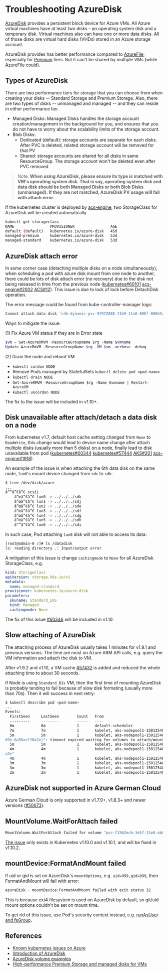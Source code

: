 # Troubleshooting AzureDisk

[AzureDisk](https://docs.microsoft.com/en-us/azure/virtual-machines/windows/about-disks-and-vhds) provides a persistent block device for Azure VMs. All Azure virtual machines have at least two disks – an operating system disk and a temporary disk. Virtual machines also can have one or more data disks. All of those disks are virtual hard disks (VHDs) stored in an Azure storage account.

AzureDisk provides has better performance compared to [AzureFile](azurefile.md), especially for [Premium](https://docs.microsoft.com/en-us/azure/virtual-machines/windows/premium-storage) tiers. But it can't be shared by multiple VMs (while AzureFile could).

## Types of AzureDisk

There are two performance tiers for storage that you can choose from when creating your disks -- Standard Storage and Premium Storage. Also, there are two types of disks -- unmanaged and managed -- and they can reside in either performance tier.

- Managed Disks: Managed Disks handles the storage account creation/management in the background for you, and ensures that you do not have to worry about the scalability limits of the storage account.
- Blob Disks:
  - Dedicated (default): storage accounts are separate for each disks. After PVC is deleted, related storage account will be removed for that PV
  - Shared: storage accounts are shared for all disks in same ResourceGroup. The storage account won't be deleted even after PVC removed

> Note: **When using AzureDisk, please ensure its type is matched with VM's operating system disk. That is say, operating system disk and data disk should be both Managed Disks or both Blob Disks (unmanaged). If they are not matched, AzureDisk PV usage will fail with attach error.**

If the kubernetes cluster is deployed by [acs-engine](https://github.com/Azure/acs-engine), two StorageClass for AzureDisk will be created automatically

```sh
kubectl get storageclass
NAME                PROVISIONER                AGE
default (default)   kubernetes.io/azure-disk   45d
managed-premium     kubernetes.io/azure-disk   53d
managed-standard    kubernetes.io/azure-disk   53d
```

## AzureDisk attach error

In some corner case (detaching multiple disks on a node simultaneously), when scheduling a pod with azure disk mount from one node to another, there could be lots of disk attach error (no recovery) due to the disk not being released in time from the previous node ([kubernetes#60101](https://github.com/kubernetes/kubernetes/issues/60101) [acs-engine#2002](https://github.com/Azure/acs-engine/issues/2002) [ACS#12](https://github.com/Azure/ACS/issues/12)). This issue is due to lack of lock before DetachDisk operation.

The error message could be found from kube-controller-manager logs:

```sh
Cannot attach data disk 'cdb-dynamic-pvc-92972088-11b9-11e8-888f-000d3a018174' to VM 'kn-edge-0' because the disk is currently being detached or the last detach operation failed. Please wait until the disk is completely detached and then try again or delete/detach the disk explicitly again.
```

Ways to mitigate the issue:

(1) Fix Azure VM status if they are in Error state

```powershell
$vm = Get-AzureRMVM -ResourceGroupName $rg -Name $vmname
Update-AzureRmVM -ResourceGroupName $rg -VM $vm -verbose -debug
```

(2) Drain the node and reboot VM

- `kubectl cordon NODE`
- Remove Pods managed by StatefulSets `kubectl delete pod <pod-name>`
- `kubectl drain NODE`
- `Get-AzureRMVM -ResourceGroupName $rg -Name $vmname | Restart-AzureVM`
- `kubectl uncordon NODE`

The fix to the issue will be included in v1.10+.

## Disk unavailable after attach/detach a data disk on a node

From kubernetes v1.7, default host cache setting changed from `None` to `ReadWrite`, this change would lead to device name change after attach multiple disks (usually more than 5 disks) on a node, finally lead to disk unavailable from pod ([kubernetes#60344](https://github.com/kubernetes/kubernetes/issues/60344) [kubernetes#57444](https://github.com/kubernetes/kubernetes/issues/57444) [AKS#201](https://github.com/Azure/AKS/issues/201) [acs-engine#1918](https://github.com/Azure/acs-engine/issues/1918)).

An example of the issue is when attaching the 6th data disk on the same node, `lun0`'s mount device changed from `sdc` to `sdk`:

```sh
$ tree /dev/disk/azure
...
â””â”€â”€ scsi1
    â”œâ”€â”€ lun0 -> ../../../sdk
    â”œâ”€â”€ lun1 -> ../../../sdj
    â”œâ”€â”€ lun2 -> ../../../sde
    â”œâ”€â”€ lun3 -> ../../../sdf
    â”œâ”€â”€ lun4 -> ../../../sdg
    â”œâ”€â”€ lun5 -> ../../../sdh
    â””â”€â”€ lun6 -> ../../../sdi
```

In such case, Pod attaching `lun0` disk will not able to access its data:

```sh
[root@admin-0 /]# ls /datadisk
ls: reading directory .: Input/output error
```

A mitigation of this issue is change `cachingmode` to `None` for all AzureDisk StorageClass, e.g.

```yaml
kind: StorageClass
apiVersion: storage.k8s.io/v1
metadata:
  name: managed-standard
provisioner: kubernetes.io/azure-disk
parameters:
  skuname: Standard_LRS
  kind: Managed
  cachingmode: None
```

The fix of this issue [#60346](https://github.com/kubernetes/kubernetes/pull/60346) will be included in v1.10.

## Slow attaching of AzureDisk

The attaching process of AzureDisk usually takes 1 minutes for v1.9.1 and previous versions. The time are most on Azure ARM API calls, e.g. query the VM information and attach the disk to VM.

After v1.9.2 and v1.10, a VM cache [#57432](https://github.com/kubernetes/kubernetes/pull/57432) is added and reduced the whole attaching time to about 30 seconds.

If Node is using `Standard_B1s` VM, then the first time of mounting AzureDisk is probably tending to fail because of slow disk formating (usually more than 70s). Then it will success in next retry:

```sh
$ kubectl describe pod <pod-name>
...
Events:
  FirstSeen     LastSeen        Count   From                                    SubObjectPath                           Type            Reason                  Message
  ---------     --------        -----   ----                                    -------------                           --------        ------                  -------
  8m            8m              1       default-scheduler                                                               Normal          Scheduled               Successfully assigned nginx-azuredisk to aks-nodepool1-15012548-0
  7m            7m              1       kubelet, aks-nodepool1-15012548-0                                               Normal          SuccessfulMountVolume   MountVolume.SetUp succeeded for volume "default-token-mrw8h"
  5m            5m              1       kubelet, aks-nodepool1-15012548-0                                               Warning         FailedMount             Unable to mount volumes for pod "nginx-azuredisk_default(4eb22bb2-0bb5-11e8-8
d9e-0a58ac1f0a2e)": timeout expired waiting for volumes to attach/mount for pod "default"/"nginx-azuredisk". list of unattached/unmounted volumes=[disk01]
  5m            5m              1       kubelet, aks-nodepool1-15012548-0                                               Warning         FailedSync              Error syncing pod
  4m            4m              1       kubelet, aks-nodepool1-15012548-0                                               Normal          SuccessfulMountVolume   MountVolume.SetUp succeeded for volume "pvc-20240841-0bb5-11e8-8d9e-0a58ac1f0
a2e"
  4m            4m              1       kubelet, aks-nodepool1-15012548-0       spec.containers{nginx-azuredisk}        Normal          Pulling                 pulling image "nginx"
  3m            3m              1       kubelet, aks-nodepool1-15012548-0       spec.containers{nginx-azuredisk}        Normal          Pulled                  Successfully pulled image "nginx"
  3m            3m              1       kubelet, aks-nodepool1-15012548-0       spec.containers{nginx-azuredisk}        Normal          Created                 Created container
  2m            2m              1       kubelet, aks-nodepool1-15012548-0       spec.containers{nginx-azuredisk}        Normal          Started                 Started container
```

## AzureDisk not supported in Azure German Cloud

Azure German Cloud is only supported in v1.7.9+, v1.8.3+ and newer versions ([#50673](https://github.com/kubernetes/kubernetes/pull/50673)).

## MountVolume.WaitForAttach failed

```sh
MountVolume.WaitForAttach failed for volume "pvc-f1562ecb-3e5f-11e8-ab6b-000d3af9f967" : azureDisk - Wait for attach expect device path as a lun number, instead got: /dev/disk/azure/scsi1/lun1 (strconv.Atoi: parsing "/dev/disk/azure/scsi1/lun1": invalid syntax)
```

[The issue](https://github.com/kubernetes/kubernetes/issues/62540) only exists in Kubernetes v1.10.0 and v1.10.1, and will be fixed in v1.10.2.

## mountDevice:FormatAndMount failed

 If uid or gid is set on AzureDisk's `mountOptions`, e.g.  `uid=999,gid=999`, then FormatAndMount will fail with error:

```sh
azureDisk - mountDevice:FormatAndMount failed with exit status 32
```

This is because ext4 filesystem is used on AzureDisk by default, so git/uid mount options couldn't be set on mount time.

To get rid of this issue, use Pod's security context instead, e.g. [runAsUser and fsGroup](https://kubernetes.io/docs/tasks/configure-pod-container/security-context/#set-the-security-context-for-a-container).

## References

- [Known kubernetes issues on Azure](https://github.com/andyzhangx/demo/tree/master/issues)
- [Introduction of AzureDisk](https://docs.microsoft.com/zh-cn/azure/virtual-machines/windows/about-disks-and-vhds)
- [AzureDisk volume examples](https://github.com/kubernetes/examples/tree/master/staging/volumes/azure_disk)
- [High-performance Premium Storage and managed disks for VMs](https://docs.microsoft.com/en-us/azure/virtual-machines/windows/premium-storage)
